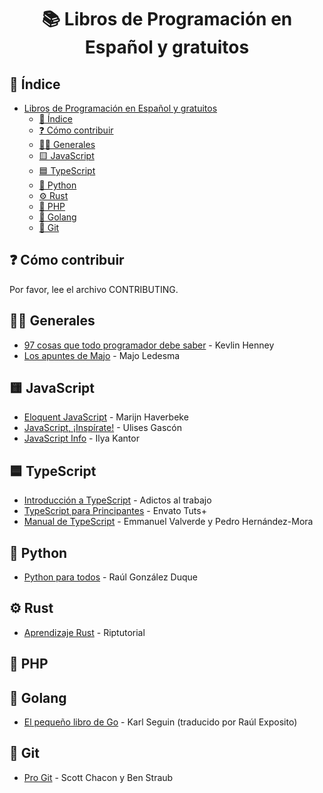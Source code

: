 <div align="center">

# 📚 Libros de Programación en Español y gratuitos

</div>

## 📖 Índice

- [Libros de Programación en Español y gratuitos](#lista-de-libros-de-programación-en-español-y-gratuitos)
  - [📖 Índice](#-índice)
  - [❓ Cómo contribuir](#-cómo-contribuir)
  - [👨‍💻 Generales](#-generales)
  - [🟨 JavaScript](#-javascript)
  - [🟦 TypeScript](#-typescript)
  - [🐍 Python](#-python)
  - [⚙️ Rust](#️-rust)
  - [🐘 PHP](#-php)
  - [🐹 Golang](#-golang)
  - [🔀 Git](#-git)

## ❓ Cómo contribuir

Por favor, lee el archivo CONTRIBUTING.

## 👨‍💻 Generales

- [97 cosas que todo programador debe saber](https://97cosas.com/programador/) - Kevlin Henney
- [Los apuntes de Majo](https://losapuntesdemajo.vercel.app/) - Majo Ledesma

## 🟨 JavaScript

- [Eloquent JavaScript](https://eloquentjs-es.thedojo.mx/Eloquent_JavaScript.pdf) - Marijn Haverbeke
- [JavaScript, ¡Inspírate!](https://leanpub.com/javascript-inspirate) - Ulises Gascón
- [JavaScript Info](https://es.javascript.info/) - Ilya Kantor

## 🟦 TypeScript

- [Introducción a TypeScript](https://tutorialesenpdf.com/typescript/previsualizacion/Introduccion%20a%20Typescript.pdf) - Adictos al trabajo
- [TypeScript para Principantes](https://tutorialesenpdf.com/typescript/previsualizacion/TypeScript%20para%20Principiantes.pdf) - Envato Tuts+
- [Manual de TypeScript](https://mega.nz/#!qwcFDZ7a!ggLXIZ4c-O1Do0OEuvK0Mz8k39LvYQwdaJ2LtKKxgsE) - Emmanuel Valverde y Pedro Hernández-Mora

## 🐍 Python

- [Python para todos](https://launchpadlibrarian.net/18980633/Python%20para%20todos.pdf) - Raúl González Duque

## ⚙️ Rust

- [Aprendizaje Rust](https://riptutorial.com/Download/rust-es.pdf) - Riptutorial

## 🐘 PHP

## 🐹 Golang

- [El pequeño libro de Go](https://raulexposito.com/assets/pdf/go.pdf) - Karl Seguin (traducido por Raúl Exposito)

## 🔀 Git

- [Pro Git](https://github.com/progit/progit2-es/releases/download/2.1.23/progit.pdf) - Scott Chacon y Ben Straub
